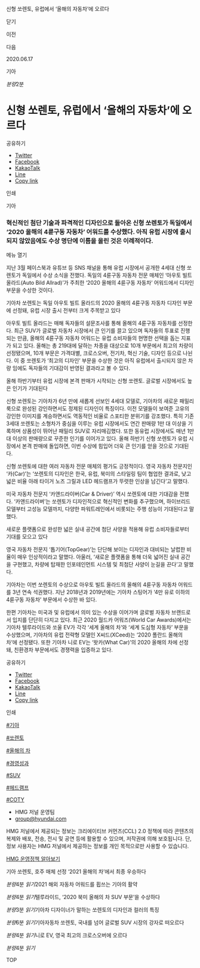 신형 쏘렌토, 유럽에서 ‘올해의 자동차’에 오르다






닫기

이전

다음

2020.06.17

기아


*분량*2분

# 신형 쏘렌토, 유럽에서 ‘올해의 자동차’에 오르다

공유하기

* [Twitter](# "새창으로 열림")
* [Facebook](# "새창으로 열림")
* [KakaoTalk](# "새창으로 열림")
* [Line](# "새창으로 열림")
* [Copy link](#)

인쇄

기아



### 혁신적인 첨단 기술과 파격적인 디자인으로 돌아온 신형 쏘렌토가 독일에서 ‘2020 올해의 4륜구동 자동차’ 어워드를 수상했다. 아직 유럽 시장에 출시되지 않았음에도 수상 명단에 이름을 올린 것은 이례적이다.

메뉴 열기




지난 3월 페이스북과 유튜브 등 SNS 채널을 통해 유럽 시장에서 공개한 4세대 신형 쏘렌토가 독일에서 수상 소식을 전했다. 독일의 4륜구동 자동차 전문 매체인 ‘아우토 빌트 올라드(Auto Bild Allrad)’가 주최한 ‘2020 올해의 4륜구동 자동차’ 어워드에서 디자인 부문을 수상한 것이다.

기아차 쏘렌토는 독일 아우토 빌트 올라드의 2020 올해의 4륜구동 자동차 디자인 부문에 선정돼, 유럽 시장 출시 전부터 크게 주목받고 있다



아우토 빌트 올라드는 매해 독자들의 설문조사를 통해 올해의 4륜구동 자동차를 선정한다. 최근 SUV가 글로벌 자동차 시장에서 큰 인기를 끌고 있으며 독자들의 투표로 진행되는 만큼, 올해의 4륜구동 자동차 어워드는 유럽 소비자들의 현명한 선택을 돕는 지표가 되고 있다. 올해는 총 219대에 달하는 차종을 대상으로 10개 부문에서 최고의 차량이 선정됐으며, 10개 부문은 가격대별, 크로스오버, 전기차, 혁신 기술, 디자인 등으로 나뉜다. 이 중 쏘렌토가 ‘최고의 디자인’ 부문을 수상한 것은 아직 유럽에서 출시되지 않은 차량 임에도 독자들의 기대감이 반영된 결과라고 볼 수 있다.

올해 하반기부터 유럽 시장에 본격 판매가 시작되는 신형 쏘렌토. 글로벌 시장에서도 높은 인기가 기대된다



신형 쏘렌토는 기아차가 6년 만에 새롭게 선보인 4세대 모델로, 기아차의 새로운 패밀리룩으로 완성된 강인하면서도 정제된 디자인이 특징이다. 이전 모델들이 보여준 고유의 강인한 이미지를 계승하면서도 역동적인 비율로 스포티한 분위기를 강조했다. 특히 기존 3세대 쏘렌토는 소형차가 중심을 이루는 유럽 시장에서도 연간 판매량 1만 대 이상을 기록하며 상품성이 뛰어난 패밀리 SUV로 자리매김했다. 또한 동유럽 시장에서도 매년 1만 대 이상의 판매량으로 꾸준한 인기를 이어가고 있다. 올해 하반기 신형 쏘렌토가 유럽 시장에서 본격 판매에 돌입하면, 이번 수상에 힘입어 더욱 큰 인기를 얻을 것으로 기대된다.

신형 쏘렌토에 대한 여러 자동차 전문 매체의 평가도 긍정적이다. 영국 자동차 전문지인 ‘카(Car)’는 ‘쏘렌토의 디자인은 한국, 유럽, 북미의 스타일링 팀이 협업한 결과로, 낮고 넓은 비율 아래 타이거 노즈 그릴과 LED 헤드램프가 뚜렷한 인상을 남긴다’고 말했다.

미국 자동차 전문지 ‘카앤드라이버(Car & Driver)’ 역시 쏘렌토에 대한 기대감을 전했다. ‘카앤드라이버’는 쏘렌토가 디자인적으로 혁신적인 변화를 추구했으며, 하이브리드 모델부터 고성능 모델까지, 다양한 파워트레인에서 비롯되는 주행 성능이 기대된다고 말했다.

새로운 플랫폼으로 완성한 넓은 실내 공간에 첨단 사양을 적용해 유럽 소비자들로부터 기대를 모으고 있다



영국 자동차 전문지 ‘톱기어(TopGear)’는 단단해 보이는 디자인과 대비되는 날렵한 비율이 매우 인상적이라고 말했다. 아울러, ‘새로운 플랫폼을 통해 더욱 넓어진 실내 공간을 구현했고, 차량에 탑재한 인포테인먼트 시스템 및 최첨단 사양이 눈길을 끈다’고 말했다.



기아차는 이번 쏘렌토의 수상으로 아우토 빌트 올라드의 올해의 4륜구동 자동차 어워드를 3년 연속 석권했다. 지난 2018년과 2019년에는 기아차 스팅어가 ‘4만 유로 이하의 4륜구동 자동차’ 부문에서 수상한 바 있다.

한편 기아차는 미국과 및 유럽에서 의미 있는 수상을 이어가며 글로벌 자동차 브랜드로서 입지를 단단히 다지고 있다. 최근 2020 월드카 어워즈(World Car Awards)에서는 기아차 텔루라이드와 쏘울 EV가 각각 ‘세계 올해의 차’와 ‘세계 도심형 자동차’ 부문을 수상했으며, 기아차의 유럽 전략형 모델인 X씨드(XCeed)는 ‘2020 폴란드 올해의 차’에 선정됐다. 또한 기아차 니로 EV는 ‘왓카(What Car)’의 2020 올해의 차에 선정돼, 친환경차 부문에서도 경쟁력을 입증하고 있다.



공유하기

* [Twitter](# "새창으로 열림")
* [Facebook](# "새창으로 열림")
* [KakaoTalk](# "새창으로 열림")
* [Line](# "새창으로 열림")
* [Copy link](#)

인쇄

[#기아](/tag/723)

[#쏘렌토](/tag/990)

[#올해의 차](/tag/1592)

[#경영성과](/tag/1602)

[#SUV](/tag/814)

[#헤드램프](/tag/1270)

[#COTY](/tag/2064)



* HMG 저널 운영팀
* [group@hyundai.com](mailto:group@hyundai.com)

HMG 저널에서 제공되는 정보는 크리에이티브 커먼즈(CCL) 2.0 정책에 따라 콘텐츠의 복제와 배포, 전송, 전시 및 공연 등에 활용할 수 있으며, 저작권에 의해 보호됩니다.
단, 정보 사용자는 HMG 저널에서 제공하는 정보를 개인 목적으로만 사용할 수 있습니다.

[HMG 운영정책 알아보기](/footer/operationRegist)

기아 쏘렌토, 호주 매체 선정 ‘2021 올해의 차’에서 최종 우승하다

*분량*4분 *읽기*2021 해외 자동차 어워드를 휩쓰는 기아의 활약

*분량*4분 *읽기*텔루라이드, ‘2020 북미 올해의 차 SUV 부문’을 수상하다

*분량*3분 *읽기*기아차 디자이너가 말하는 쏘렌토의 디자인과 컬러의 특징

*분량*6분 *읽기*기아자동차 쏘렌토, 국내를 넘어 글로벌 SUV 시장의 강자로 떠오르다

*분량*4분 *읽기*니로 EV, 영국 최고의 크로스오버에 오르다

*분량*4분 *읽기*

TOP